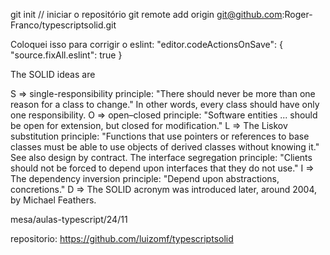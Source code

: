git init // iniciar o repositório
git remote add origin git@github.com:Roger-Franco/typescriptsolid.git

Coloquei isso para corrigir o eslint:
"editor.codeActionsOnSave": {
      "source.fixAll.eslint": true
    }



The SOLID ideas are

S => single-responsibility principle: "There should never be more than one reason for a class to change." In other words, every class should have only one responsibility.
O => open–closed principle: "Software entities ... should be open for extension, but closed for modification."
L => The Liskov substitution principle: "Functions that use pointers or references to base classes must be able to use objects of derived classes without knowing it." See also design by contract.
The interface segregation principle: "Clients should not be forced to depend upon interfaces that they do not use."
I => The dependency inversion principle: "Depend upon abstractions,  concretions."
D => The SOLID acronym was introduced later, around 2004, by Michael Feathers.


mesa/aulas-typescript/24/11

repositorio: https://github.com/luizomf/typescriptsolid

